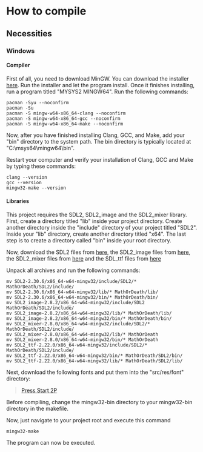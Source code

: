 # How to compile

## Necessities

### Windows

#### Compiler

First of all, you need to download MinGW. You can download the installer [here](https://github.com/msys2/msys2-installer/releases/download/2024-07-27/msys2-x86_64-20240727.exe).
Run the installer and let the program install. Once it finishes installing, run a
program titled "MYSYS2 MINGW64". Run the following commands:

```shell
pacman -Syu --noconfirm
pacman -Su
pacman -S mingw-w64-x86_64-clang --noconfirm
pacman -S mingw-w64-x86_64-gcc --noconfirm
pacman -S mingw-w64-x86_64-make --noconfirm
```

Now, after you have finished installing Clang, GCC, and Make, add your "bin" directory
to the system path. The bin directory is typically located at
"C:\msys64\mingw64\bin".

Restart your computer and verify your installation of Clang, GCC and Make by
typing these commands:

```shell
clang --version
gcc --version
mingw32-make --version
```

#### Libraries

This project requires the SDL2, SDL2_image and the SDL2_mixer library. First,
create a directory titled "lib" inside your project directory. Create another
directory inside the "include" directory of your project titled "SDL2". Inside
your "lib" directory, create another directory titled "x64". The last step is
to create a directory called "bin" inside your root directory.

Now, download the SDL2 files from [here](https://github.com/libsdl-org/SDL/releases/download/release-2.30.6/SDL2-devel-2.30.6-mingw.tar.gz),
the SDL2_image files from [here](https://github.com/libsdl-org/SDL_image/releases/download/release-2.8.2/SDL2_image-devel-2.8.2-mingw.tar.gz),
the SDL2_mixer files from [here](https://github.com/libsdl-org/SDL_mixer/releases/download/release-2.8.0/SDL2_mixer-devel-2.8.0-mingw.tar.gz)
and the SDL_ttf files from [here](https://github.com/libsdl-org/SDL_ttf/releases/download/release-2.22.0/SDL2_ttf-devel-2.22.0-mingw.tar.gz)

Unpack all archives and run the following commands:

```shell
mv SDL2-2.30.6/x86_64-w64-mingw32/include/SDL2/* MathOrDeath/SDL2/include/
mv SDL2-2.30.6/x86_64-w64-mingw32/lib/* MathOrDeath/lib/
mv SDL2-2.30.6/x86_64-w64-mingw32/bin/* MathOrDeath/bin/
mv SDL2_image-2.8.2/x86_64-w64-mingw32/include/SDL2 MathOrDeath/SDL2/include/
mv SDL2_image-2.8.2/x86_64-w64-mingw32/lib/* MathOrDeath/lib/
mv SDL2_image-2.8.2/x86_64-w64-mingw32/bin/* MathOrDeath/bin/
mv SDL2_mixer-2.8.0/x86_64-w64-mingw32/include/SDL2/* MathOrDeath/SDL2/include/
mv SDL2_mixer-2.8.0/x86_64-w64-mingw32/lib/* MathOrDeath
mv SDL2_mixer-2.8.0/x86_64-w64-mingw32/bin/* MathOrDeath
mv SDL2_ttf-2.22.0/x86_64-w64-mingw32/include/SDL2/* MathOrDeath/SDL2/include/
mv SDL2_ttf-2.22.0/x86_64-w64-mingw32/bin/* MathOrDeath/SDL2/bin/
mv SDL2_ttf-2.22.0/x86_64-w64-mingw32/lib/* MathOrDeath/SDL2/lib/
```

Next, download the following fonts and put them into the "src/res/font"
directory:
> [Press Start 2P](https://fonts.google.com/specimen/Press+Start+2P)

Before compiling, change the mingw32-bin directory to your mingw32-bin
directory in the makefile.

Now, just navigate to your project root and execute this command

```shell
mingw32-make
```

The program can now be executed.
